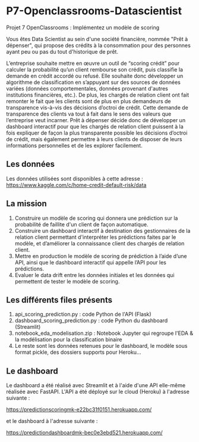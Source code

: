 # P7-Openclassrooms-Datascientist
Projet 7 OpenClassrooms : Implémentez un modèle de scoring

Vous êtes Data Scientist au sein d'une société financière, nommée "Prêt à dépenser", qui propose des crédits à la consommation pour des personnes ayant peu ou pas du tout d'historique de prêt.

L’entreprise souhaite mettre en œuvre un outil de “scoring crédit” pour calculer la probabilité qu’un client rembourse son crédit, puis classifie la demande en crédit accordé ou refusé. Elle souhaite donc développer un algorithme de classification en s’appuyant sur des sources de données variées (données comportementales, données provenant d'autres institutions financières, etc.).
De plus, les chargés de relation client ont fait remonter le fait que les clients sont de plus en plus demandeurs de transparence vis-à-vis des décisions d’octroi de crédit. Cette demande de transparence des clients va tout à fait dans le sens des valeurs que l’entreprise veut incarner.
Prêt à dépenser décide donc de développer un dashboard interactif pour que les chargés de relation client puissent à la fois expliquer de façon la plus transparente possible les décisions d’octroi de crédit, mais également permettre à leurs clients de disposer de leurs informations personnelles et de les explorer facilement. 

## Les données
Les données utilisées sont disponibles à cette adresse : https://www.kaggle.com/c/home-credit-default-risk/data

## La mission 
1. Construire un modèle de scoring qui donnera une prédiction sur la probabilité de faillite d'un client de façon automatique.
2. Construire un dashboard interactif à destination des gestionnaires de la relation client permettant d'interpréter les prédictions faites par le modèle, et d’améliorer la connaissance client des chargés de relation client.
3. Mettre en production le modèle de scoring de prédiction à l’aide d’une API, ainsi que le dashboard interactif qui appelle l’API pour les prédictions.
4. Evaluer le data drift entre les données initiales et les données qui permettent de tester le modèle de scoring.

## Les différents files présents 

1. api_scoring_prediction.py : code Python de l'API (Flask)
2. dashboard_scoring_prediction.py : code Python du dashboard (Streamlit)
3. notebook_eda_modelisation.zip : Notebook Jupyter qui regroupe l'EDA & la modélisation pour la classification binaire 
4. Le reste sont les données retenues pour le dashboard, le modèle sous format pickle, des dossiers supports pour Heroku...



## Le dashboard
Le dashboard a été réalisé avec Streamlit et à l'aide d'une API elle-même réalisée avec FastAPI. L'API a été déployé sur le cloud (Heroku) à l'adresse suivante :

https://predictionscoringmk-e22bc31f0151.herokuapp.com/ 

et le dashboard à l'adresse suivante : 

https://predictiondashboardmk-bec0e3ebd521.herokuapp.com/
